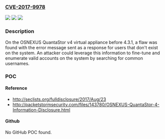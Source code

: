 ### [CVE-2017-9978](https://cve.mitre.org/cgi-bin/cvename.cgi?name=CVE-2017-9978)
![](https://img.shields.io/static/v1?label=Product&message=n%2Fa&color=blue)
![](https://img.shields.io/static/v1?label=Version&message=n%2Fa&color=blue)
![](https://img.shields.io/static/v1?label=Vulnerability&message=n%2Fa&color=brighgreen)

### Description

On the OSNEXUS QuantaStor v4 virtual appliance before 4.3.1, a flaw was found with the error message sent as a response for users that don't exist on the system. An attacker could leverage this information to fine-tune and enumerate valid accounts on the system by searching for common usernames.

### POC

#### Reference
- http://seclists.org/fulldisclosure/2017/Aug/23
- http://packetstormsecurity.com/files/143780/OSNEXUS-QuantaStor-4-Information-Disclosure.html

#### Github
No GitHub POC found.

